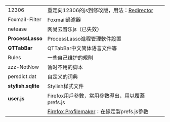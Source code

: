 | | |
| :--- | :--- |
| 12306 | 重定向12306的js到修改版，用法：[Redirector][1] |
| Foxmail-Filter | Foxmail過濾器 |
| netease | 网易云音乐js（已失效） |
| **ProcessLasso** | ProcessLasso進程管理軟件設置 |
| **QTTabBar** | QTTabBar中文简体语言文件等 |
| Rules | 一些自己维护的規則 |
| zzz-NotNow | 暂时不用的脚本 |
| persdict.dat | 自定义的词典 |
| **stylish.sqlite** | Stylish样式文件 |
| **user.js** | Firefox用戶參數，常用參數導出，用以覆蓋prefs.js |
| | [Firefox Profilemaker](https://ffprofile.com/#start)：在線定製prefs.js參數 |

[1]: https://github.com/dupontjoy/userChrome.js-Collections-/tree/master/Redirector